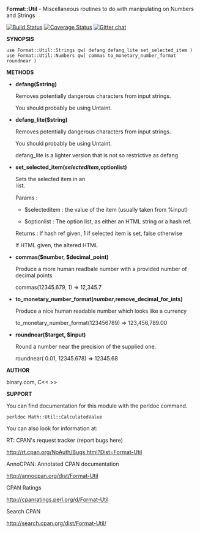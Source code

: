 **Format::Util** - Miscellaneous routines to do with manipulating on Numbers and Strings

[![Build Status](https://travis-ci.org/binary-com/perl-Format-Util.svg?branch=master)](https://travis-ci.org/binary-com/perl-Format-Util)
[![Coverage Status](https://coveralls.io/repos/binary-com/perl-Format-Util.png?branch=master)](https://coveralls.io/r/binary-com/perl-Format-Util?branch=master)
[![Gitter chat](https://badges.gitter.im/binary-com/perl-Format-Util.png)](https://gitter.im/binary-com/perl-Format-Util)


**SYNOPSIS**

    use Format::Util::Strings qw( defang defang_lite set_selected_item )
    use Format::Util::Numbers qw( commas to_monetary_number_format roundnear )

**METHODS**


- **defang($string)**

    Removes potentially dangerous characters from input strings.

    You should probably be using Untaint.

- **defang_lite($string)**

    Removes potentially dangerous characters from input strings.

    You should probably be using Untaint.

    defang_lite is a lighter version that is not so restrictive as defang

- **set_selected_item($selecteditem,$optionlist)**

    Sets the selected item in an <option> list.

    Params  :

    - $selecteditem : the value of the item (usually taken from %input)

    - $optionlist : The option list, as either an HTML string or a hash ref.

    Returns : If hash ref given, 1 if selected item is set, false otherwise

    If HTML given, the altered HTML

- **commas($number, $decimal_point)**

    Produce a more human readbale number with a provided number of decimal points

    commas(12345.679, 1) => 12,345.7

- **to_monetary_number_format($number,$remove_decimal_for_ints)**

    Produce a nice human readable number which looks like a currency

    to_monetary_number_format(123456789) => 123,456,789.00

- **roundnear($target, $input)**

    Round a number near the precision of the supplied one.

    roundnear( 0.01, 12345.678) => 12345.68


**AUTHOR**

binary.com, C<< <rakesh at binary.com> >>

**SUPPORT**

You can find documentation for this module with the perldoc command.

    perldoc Math::Util::CalculatedValue


You can also look for information at:


RT: CPAN's request tracker (report bugs here)

<http://rt.cpan.org/NoAuth/Bugs.html?Dist=Format-Util>

AnnoCPAN: Annotated CPAN documentation

<http://annocpan.org/dist/Format-Util>

CPAN Ratings

<http://cpanratings.perl.org/d/Format-Util>

Search CPAN

<http://search.cpan.org/dist/Format-Util/>

